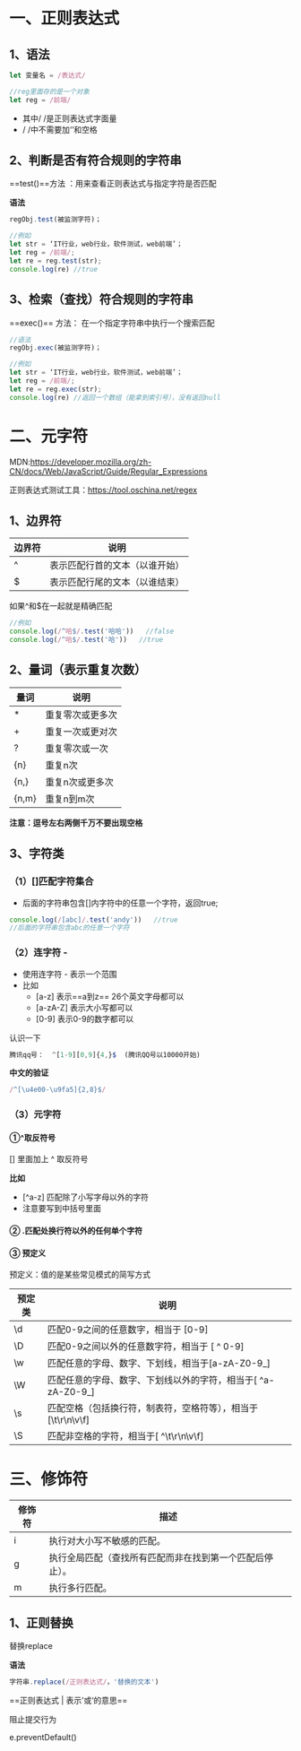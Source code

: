 # 一、正则表达式

## 1、语法

```js
let 变量名 = /表达式/

//reg里面存的是一个对象
let reg = /前端/
```

+ 其中/ /是正则表达式字面量
+ / /中不需要加‘’和空格

## 2、判断是否有符合规则的字符串

==test()==方法  ：用来查看正则表达式与指定字符是否匹配

**语法**

```js
regObj.test(被监测字符)；

//例如
let str = ‘IT行业，web行业，软件测试，web前端’；
let reg = /前端/;
let re = reg.test(str);
console.log(re) //true
```

## 3、检索（查找）符合规则的字符串

==exec()== 方法：  在一个指定字符串中执行一个搜索匹配

```js
//语法
regObj.exec(被监测字符)；

//例如
let str = ‘IT行业，web行业，软件测试，web前端’；
let reg = /前端/;
let re = reg.exec(str);
console.log(re) //返回一个数组（能拿到索引号），没有返回null
```

# 二、元字符

MDN:https://developer.mozilla.org/zh-CN/docs/Web/JavaScript/Guide/Regular_Expressions

正则表达式测试工具：https://tool.oschina.net/regex

## 1、边界符

| 边界符 | 说明                           |
| ------ | ------------------------------ |
| ^      | 表示匹配行首的文本（以谁开始） |
| $      | 表示匹配行尾的文本（以谁结束） |

如果^和$在一起就是精确匹配

```js
//例如
console.log(/^哈$/.test('哈哈'))   //false
console.log(/^哈$/.test('哈'))   //true
```

## 2、量词（表示重复次数）

| 量词  | 说明             |
| ----- | ---------------- |
| *     | 重复零次或更多次 |
| +     | 重复一次或更对次 |
| ?     | 重复零次或一次   |
| {n}   | 重复n次          |
| {n,}  | 重复n次或更多次  |
| {n,m} | 重复n到m次       |

**注意：逗号左右两侧千万不要出现空格**

## 3、字符类

### （1）[]匹配字符集合

+ 后面的字符串包含[]内字符中的任意一个字符，返回true;

```js
console.log(/[abc]/.test('andy'))   //true
//后面的字符串包含abc的任意一个字符
```

### （2）连字符 - 

+ 使用连字符 - 表示一个范围
+ 比如
  + [a-z] 表示==a到z==  26个英文字母都可以
  + [a-zA-Z]  表示大小写都可以
  + [0-9]  表示0-9的数字都可以

认识一下

```js
腾讯qq号：  ^[1-9][0,9]{4,}$  (腾讯QQ号以10000开始)
```

**中文的验证**

```js
/^[\u4e00-\u9fa5]{2,8}$/
```

### （3）元字符

#### ①^取反符号

[] 里面加上 ^ 取反符号

**比如**

+ [^a-z] 匹配除了小写字母以外的字符
+ 注意要写到中括号里面

####  ② .匹配处换行符以外的任何单个字符

#### ③ 预定义

预定义：值的是某些常见模式的简写方式

| 预定类 | 说明                                                         |
| ------ | ------------------------------------------------------------ |
| \d     | 匹配0-9之间的任意数字，相当于 [0-9]                          |
| \D     | 匹配0-9之间以外的任意数字符，相当于 [ ^ 0-9]                 |
| \w     | 匹配任意的字母、数字、下划线，相当于[a-zA-Z0-9_]             |
| \W     | 匹配任意的字母、数字、下划线以外的字符，相当于[ ^a-zA-Z0-9_] |
| \s     | 匹配空格（包括换行符，制表符，空格符等），相当于[\t\r\n\v\f] |
| \S     | 匹配非空格的字符，相当于[ ^\t\r\n\v\f]                       |

# 三、修饰符

| **修饰符** | **描述**                                                 |
| ---------- | -------------------------------------------------------- |
| i          | 执行对大小写不敏感的匹配。                               |
| g          | 执行全局匹配（查找所有匹配而非在找到第一个匹配后停止）。 |
| m          | 执行多行匹配。                                           |

## 1、正则替换

替换replace

**语法**

```js
字符串.replace(/正则表达式/，'替换的文本')
```

==正则表达式  | 表示’或‘的意思==

阻止提交行为

e.preventDefault()